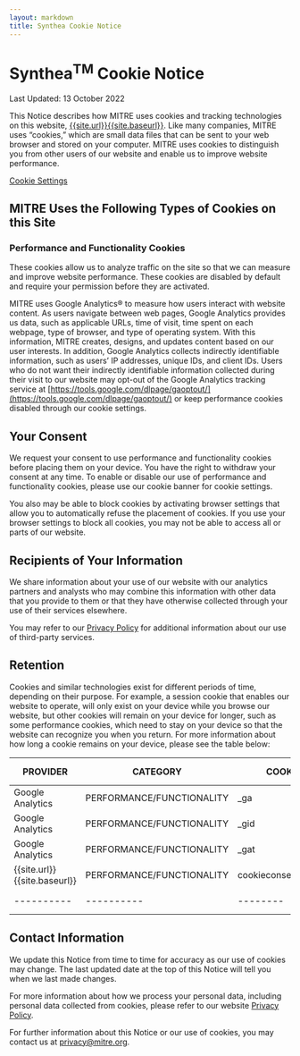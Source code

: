 ```yaml
---
layout: markdown
title: Synthea Cookie Notice
---
```


# Synthea<sup>TM</sup> Cookie Notice

Last Updated: 13 October 2022

This Notice describes how MITRE uses cookies and tracking technologies on this website, [{{site.url}}{{site.baseurl}}]({{site.baseurl}}/#home). Like many companies, MITRE uses “cookies,” which are small data files that can be sent to your web browser and stored on your computer. MITRE uses cookies to distinguish you from other users of our website and enable us to improve website performance.

<script type="text/javascript" src="{{site.baseurl}}/assets/js/cookiecode.js"></script>
<a href="javascript:function cookie_settings_reveal() { document.cookie = 'cookieconsent_status=;expires=Thu, 01 Jan 1970 00:00:01 GMT; path=/'; location.href = '{{site.baseurl}}/#home'; } cookie_settings_reveal();">Cookie Settings</a>

## MITRE Uses the Following Types of Cookies on this Site

### Performance and Functionality Cookies

These cookies allow us to analyze traffic on the site so that we can measure and improve website performance. These cookies are disabled by default and require your permission before they are activated. 

MITRE uses Google Analytics&reg; to measure how users interact with website content. As users navigate between web pages, Google Analytics provides us data, such as applicable URLs, time of visit, time spent on each webpage, type of browser, and type of operating system. With this information, MITRE creates, designs, and updates content based on our user interests. In addition, Google Analytics collects indirectly identifiable information, such as users’ IP addresses, unique IDs, and client IDs. Users who do not want their indirectly identifiable information collected during their visit to our website may opt-out of the Google Analytics tracking service at [https://tools.google.com/dlpage/gaoptout/](https://tools.google.com/dlpage/gaoptout/) or keep performance cookies disabled through our cookie settings.  

## Your Consent

We request your consent to use performance and functionality cookies before placing them on your device. You have the right to withdraw your consent at any time. To enable or disable our use of performance and functionality cookies, please use our cookie banner for cookie settings. 

You also may be able to block cookies by activating browser settings that allow you to automatically refuse the placement of cookies. If you use your browser settings to block all cookies, you may not be able to access all or parts of our website.

## Recipients of Your Information

We share information about your use of our website with our analytics partners and analysts who may combine this information with other data that you provide to them or that they have otherwise collected through your use of their services elsewhere. 

You may refer to our [Privacy Policy](privacy_policy.md) for additional information about our use of third-party services. 

## Retention

Cookies and similar technologies exist for different periods of time, depending on their purpose. For example, a session cookie that enables our website to operate, will only exist on your device while you browse our website, but other cookies will remain on your device for longer, such as some performance cookies, which need to stay on your device so that the website can recognize you when you return. 
For more information about how long a cookie remains on your device, please see the table below:

| PROVIDER | CATEGORY | COOKIE | RETENTION TERM |
|----------|----------|--------|----------------|
| Google Analytics | PERFORMANCE/FUNCTIONALITY | _ga | 2 years |
| Google Analytics | PERFORMANCE/FUNCTIONALITY | _gid | 24 hours |
| Google Analytics | PERFORMANCE/FUNCTIONALITY | _gat | 1 minute |
| {{site.url}}{{site.baseurl}} | PERFORMANCE/FUNCTIONALITY | cookieconsent_status | 1 year |
|----------|----------|--------|----------------|

## Contact Information

We update this Notice from time to time for accuracy as our use of cookies may change. The last updated date at the top of this Notice will tell you when we last made changes.

For more information about how we process your personal data, including personal data collected from cookies, please refer to our website [Privacy Policy](privacy_policy.md).

For further information about this Notice or our use of cookies, you may contact us at [privacy@mitre.org](mailto:privacy@mitre.org).
